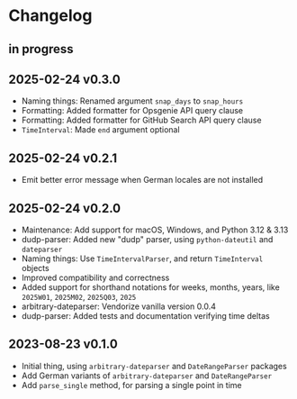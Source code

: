 # Changelog

## in progress

## 2025-02-24 v0.3.0
- Naming things: Renamed argument `snap_days` to `snap_hours`
- Formatting: Added formatter for Opsgenie API query clause
- Formatting: Added formatter for GitHub Search API query clause
- `TimeInterval`: Made `end` argument optional

## 2025-02-24 v0.2.1
- Emit better error message when German locales are not installed

## 2025-02-24 v0.2.0
- Maintenance: Add support for macOS, Windows, and Python 3.12 & 3.13
- dudp-parser: Added new "dudp" parser, using `python-dateutil` and `dateparser`
- Naming things: Use `TimeIntervalParser`, and return `TimeInterval` objects
- Improved compatibility and correctness
- Added support for shorthand notations for weeks, months, years,
  like `2025W01`, `2025M02`, `2025Q03`, `2025`
- arbitrary-dateparser: Vendorize vanilla version 0.0.4
- dudp-parser: Added tests and documentation verifying time deltas

## 2023-08-23 v0.1.0
- Initial thing, using `arbitrary-dateparser` and `DateRangeParser` packages
- Add German variants of `arbitrary-dateparser` and `DateRangeParser`
- Add `parse_single` method, for parsing a single point in time

